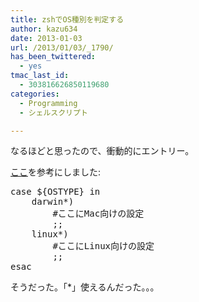 ```yaml
---
title: zshでOS種別を判定する
author: kazu634
date: 2013-01-03
url: /2013/01/03/_1790/
has_been_twittered:
  - yes
tmac_last_id:
  - 303816626850119680
categories:
  - Programming
  - シェルスクリプト

---
```

なるほどと思ったので、衝動的にエントリー。

<a href="http://shkh.hatenablog.com/entry/2012/06/17/222936" onclick="__gaTracker('send', 'event', 'outbound-article', 'http://shkh.hatenablog.com/entry/2012/06/17/222936', 'ここ');" target="_blank">ここ</a>を参考にしました:

<pre>case ${OSTYPE} in
    darwin*)
        #ここにMac向けの設定
        ;;
    linux*)
        #ここにLinux向けの設定
        ;;
esac</pre>

そうだった。「*」使えるんだった。。。